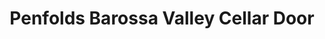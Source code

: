 ---
title: "Penfolds Barossa Valley Cellar Door"
url: /nuriootpa/penfolds-barossa-valley-cellar-door/
shop: Wein
---